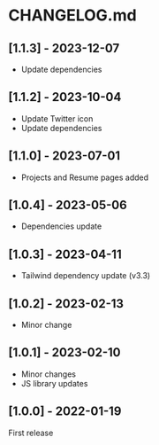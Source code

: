 # CHANGELOG.md

## [1.1.3] - 2023-12-07

- Update dependencies

## [1.1.2] - 2023-10-04

- Update Twitter icon
- Update dependencies

## [1.1.0] - 2023-07-01

- Projects and Resume pages added

## [1.0.4] - 2023-05-06

- Dependencies update

## [1.0.3] - 2023-04-11

- Tailwind dependency update (v3.3)

## [1.0.2] - 2023-02-13

- Minor change

## [1.0.1] - 2023-02-10

- Minor changes
- JS library updates

## [1.0.0] - 2022-01-19

First release
